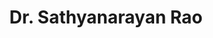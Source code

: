 ---
title: "Dr. Sathyanarayan Rao"
layout: "CV"
image: "images/sathya.jpg"
role: "Scientist — Interdisciplinary Researcher — Computational Modeler"
location: "Jülich, Germany"
summary: "Scientific Programmer & Software Developer | Kaggle Master (Top 2%) | Expertise in Computational Simulations, Data Analytics, & Agricultural Modeling"

contact:
  - icon: "fas fa-envelope"
    info: "satraox[at]google's mail[dot]com"
  - icon: "fas fa-globe"
    info: "www.drsrao.com"
    link: "https://www.drsrao.com"
  - icon: "fas fa-map-marker-alt"
    info: "Jülich, Germany"
    link: ""

expertise:
  - category: "Programming & Development"
    skills: ["Python", "Fortran", "C++", "MATLAB", "HTML/CSS", "JavaScript", "Flask", "Gradio"]
  - category: "Scientific Computing"
    skills: ["High Performance Computing", "Model Coupling", "Computational Modeling", "Data Analytics", "Data Visualization"]
  - category: "AI/ML"
    skills: ["Scikit-learn", "PyTorch", "TensorFlow", "Neural Networks", "LSTM", "Regression Models", "Classification"]
  - category: "Web Development"
    skills: ["Hugo", "HTML", "CSS", "Tailwind CSS", "Jekyll", "SVG Animations", "Frontend Development"]
  - category: "Software Tools"
    skills: ["Git", "CI/CD Pipeline", "GitHub Actions", "Jira", "Slack", "Microsoft Teams"]
  - category: "Domain Knowledge"
    skills: ["Electromagnetics", "AgroEcosystem Modeling", "Computational Engineering", "Remote Sensing", "Computing"]

education:
  - degree: "PhD in Engineering Sciences"
    school: "University of Louvain (UCLouvain)"
    year: "2020"
    location: "Belgium"
    thesis: "Computational Modeling of Electrical Signatures of Plant Roots"
    
  - degree: "MS in Optical Physics"
    school: "Alabama A&M University"
    year: "2014"
    location: "USA"
    gpa: "4.0/4.0"

  - degree: "MS in Electrical Engineering"
    school: "University of Alabama in Huntsville"
    year: "2012"
    location: "USA"
    gpa: "3.9/4.0"

  - degree: "B.Eng in Electronics and Communication"
    school: "Visvesvaraya Technological University"
    year: "2010"
    location: "India"

achievements:
  - title: "Kaggle Master"
    details: ["Rank: 649 of 322,985", "10 Silver Medals", "10 Bronze Medals"]
  - title: "MATLAB Excellence"
    details: ["Rank: 164 of 19,325", "70,339 Downloads", "4.40 Rating"]
  - title: "Fellowships & Grants"
    details: [
      "FNRS Fellowship (2016-2020)",
      "NSF Fellowship (2011-2012)",
      "DFG Grant TVL-E13 (2015-2016)",
      "NASA Funded Project (2011-2012)"
    ]
---